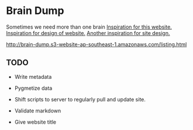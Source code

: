 # Brain Dump

Sometimes we need more than one brain
[Inspiration for this website.](https://braindump.jethro.dev/)
[Inspiration for design of website.](https://gobyexample.com/)
[Another inspiration for site design.](https://github.com/vividvilla/ezhil)


http://brain-dump.s3-website-ap-southeast-1.amazonaws.com/listing.html


## TODO

- Write metadata

- Pygmetize data

- Shift scripts to server to regularly pull and update site. 

- Validate markdown

- Give website title
